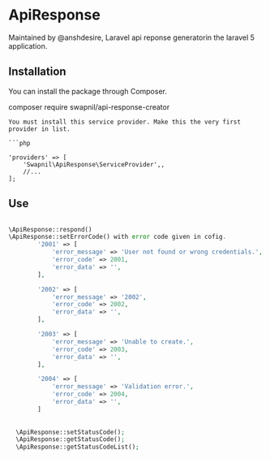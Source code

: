 # ApiResponse
Maintained by @anshdesire, Laravel api reponse generatorin the laravel 5 application.

## Installation 

You can install the package through Composer.

composer require swapnil/api-response-creator

```
You must install this service provider. Make this the very first provider in list.

```php

'providers' => [
    'Swapnil\ApiResponse\ServiceProvider',,
    //...
];
```

## Use

```php

\ApiResponse::respond()
\ApiResponse::setErrorCode() with error code given in cofig.
	    '2001' => [
    		'error_message' => 'User not found or wrong credentials.',
    		'error_code' => 2001,
            'error_data' => '',
    	],

    	'2002' => [
    		'error_message' => '2002',
    		'error_code' => 2002,
            'error_data' => '',
    	],

        '2003' => [
            'error_message' => 'Unable to create.',
            'error_code' => 2003,
            'error_data' => '',
        ],

        '2004' => [
            'error_message' => 'Validation error.',
            'error_code' => 2004,
            'error_data' => '',
        ]
        
        
  \ApiResponse::setStatusCode();
  \ApiResponse::getStatusCode();
  \ApiResponse::getStatusCodeList();
  
        
        
```

